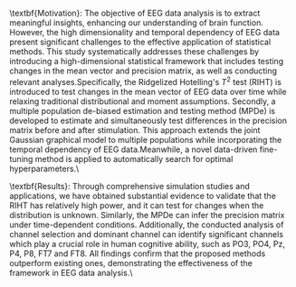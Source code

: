 \textbf{Motivation}: The objective of EEG data analysis is to extract meaningful insights, enhancing our understanding of brain function. However, the high dimensionality and temporal dependency of EEG data present significant challenges to the effective application of statistical methods. This study systematically addresses these challenges by introducing a high-dimensional statistical framework that includes testing changes in the mean vector and precision matrix, as well as conducting relevant analyses.Specifically, the Ridgelized Hotelling's $T^2$ test (RIHT) is introduced to test changes in the mean vector of EEG data over time while relaxing traditional distributional and moment assumptions. Secondly, a multiple population de-biased estimation and testing method (MPDe) is developed to estimate and simultaneously test differences in the precision matrix before and after stimulation. This approach extends the joint Gaussian graphical model to multiple populations while incorporating the temporal dependency of EEG data.Meanwhile, a novel data-driven fine-tuning method is applied to automatically search for optimal hyperparameters.\\

\textbf{Results}:
Through comprehensive simulation studies and applications, we have obtained substantial evidence to validate that the RIHT has relatively high power, and it can test for changes when the distribution is unknown. Similarly, the MPDe can infer the precision matrix under time-dependent conditions. Additionally, the conducted analysis of channel selection and dominant channel can identify significant channels which play a crucial role in human cognitive ability, such as PO3, PO4, Pz, P4, P8, FT7 and FT8. All findings confirm that the proposed methods outperform existing ones, demonstrating the effectiveness of the framework in EEG data analysis.\\
